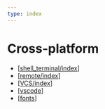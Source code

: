 ```yaml
---
type: index
---
```


# Cross-platform

- [[shell_terminal/index]]
- [[remote/index]]
- [[VCS/index]]
- [[vscode]]
- [[fonts]]

[//begin]: # "Autogenerated link references for markdown compatibility"
[shell_terminal/index]: shell_terminal/index.md "Shell and Terminal Index"
[remote/index]: remote/index.md "Remote Development Index"
[VCS/index]: VCS/index.md "Version Control System Index"
[vscode]: vscode.md "Visual Studio Code Tips"
[fonts]: fonts.md "Fonts"
[//end]: # "Autogenerated link references"
